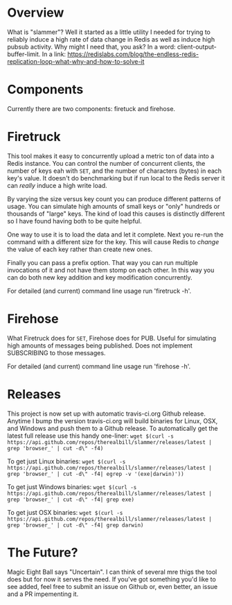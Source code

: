 # Overview

What is "slammer"? Well it started as a little utility I needed for trying to
reliably induce a high rate of data change in Redis as well as induce high
pubsub activity. Why might I need that, you ask? In a word:
client-output-buffer-limit. In a link:  https://redislabs.com/blog/the-endless-redis-replication-loop-what-why-and-how-to-solve-it


# Components

Currently there are two components: firetuck and firehose.


# Firetruck

This tool makes it easy to concurrently upload a metric ton of data into a
Redis instance. You can control the number of concurrent clients, the number of
keys eah with `SET`, and the number of characters (bytes) in each key's value.
It doesn't do benchmarking but if run local to the Redis server it can *really*
induce a high write load.

By varying the size versus key count you can produce different patterns of
usage. You can simulate high amounts of small keys or "only" hundreds or
thousands of "large" keys. The kind of load this causes is distinctly different
so I have found having both to be quite helpful.


One way to use it is to load the data and let it complete. Next you re-run the
command with a different size for the key. This will cause Redis to *change*
the value of each key rather than create new ones.

Finally you can pass a prefix option. That way you can run multiple invocations
of it and not have them stomp on each other. In this way you can do both new
key addition and key modification concurrently.

For detailed (and current) command line usage run 'firetruck -h'.


# Firehose

What Firetruck does for `SET`, Firehose does for PUB. Useful for simulating
high amounts of messages being published. Does not implement SUBSCRIBING to
those messages.

For detailed (and current) command line usage run 'firehose -h'.

# Releases
This project is now set up with automatic travis-ci.org Github release. Anytime
I bump the version travis-ci.org will build binaries for Linux, OSX, and
Windows and push them to a Github release. To automatically get the latest full release use this handy one-liner:
`wget $(curl -s https://api.github.com/repos/therealbill/slammer/releases/latest | grep 'browser_' | cut -d\" -f4)`

To get just Linux binaries:
`wget $(curl -s https://api.github.com/repos/therealbill/slammer/releases/latest | grep 'browser_' | cut -d\" -f4| egrep -v '(exe|darwin)'))`

To get just Windows binaries:
`wget $(curl -s https://api.github.com/repos/therealbill/slammer/releases/latest | grep 'browser_' | cut -d\" -f4| grep exe)`

To get just OSX binaries:
`wget $(curl -s https://api.github.com/repos/therealbill/slammer/releases/latest | grep 'browser_' | cut -d\" -f4| grep darwin)`

# The Future?

Magic Eight Ball says "Uncertain". I can think of several mre thigs the tool
does but for now it serves the need. If you've got something you'd like to see
added, feel free to submit an issue on Github or, even better, an issue and a
PR impementing it.




